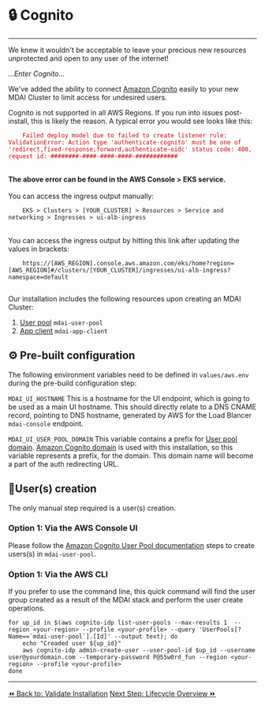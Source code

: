 # 🔒 Cognito
----

We knew it wouldn't be acceptable to leave your precious new resources unprotected and open to any user of the internet!

*...Enter Cognito...*

We've added the ability to connect [Amazon Cognito](https://aws.amazon.com/cognito/) easily to your new MDAI Cluster to limit access for undesired users.

<div class="warning">
  Cognito is not supported in all AWS Regions. If you run into issues
  post-install, this is likely the reason. A typical error you would see looks like this:<br />
  <code style="color: #d10707;">
    Failed deploy model due to failed to create listener rule: ValidationError: Action type 'authenticate-cognito' must be one of 'redirect,fixed-response,forward,authenticate-oidc' status code: 400, request id: ########-####-####-####-############
  </code><br /><br />
  <b>The above error can be found in the AWS Console > EKS service.</b><br /><br />
  You can access the ingress output manually:<br />
  <code>
    EKS > Clusters > [YOUR_CLUSTER] > Resources > Service and networking > Ingresses > ui-alb-ingress
  </code><br /><br />
  You can access the ingress output by hitting this link after updating the values in brackets:<br />
  <code>
    https://[AWS_REGION].console.aws.amazon.com/eks/home?region=[AWS_REGION]#/clusters/[YOUR_CLUSTER]/ingresses/ui-alb-ingress?namespace=default
  </code><br />
</div>

Our installation includes the following resources upon creating an MDAI Cluster:

1. [User pool](https://docs.aws.amazon.com/cognito/latest/developerguide/cognito-user-identity-pools.html) `mdai-user-pool`
2. [App client](https://docs.aws.amazon.com/cognito/latest/developerguide/user-pool-settings-client-apps.html) `mdai-app-client`

## ⚙️ Pre-built configuration

The following environment variables need to be defined in `values/aws.env` during the pre-build configuration step:

`MDAI_UI_HOSTNAME`
This is a hostname for the UI endpoint, which is going to be used as a main UI hostname. This should directly relate to a DNS CNAME record, pointing to DNS hostname, generated by AWS for the Load Blancer `mdai-console` endpoint.

`MDAI_UI_USER_POOL_DOMAIN`
This variable contains a prefix for [User pool domain](https://docs.aws.amazon.com/cognito/latest/developerguide/cognito-user-pools-assign-domain.html).
[Amazon Cognito domain](https://docs.aws.amazon.com/cognito/latest/developerguide/cognito-user-pools-assign-domain-prefix.html)
is used with this installation, so this variable represents a prefix, for the domain.
This domain name will become a part of the auth redirecting URL.

## 🧍User(s) creation

The only manual step required is a user(s) creation.

### Option 1: Via the AWS Console UI
Please follow the [Amazon Cognito User Pool documentation](https://docs.aws.amazon.com/cognito/latest/developerguide/managing-users.html) steps
to create users(s) in `mdai-user-pool`.

### Option 1: Via the AWS CLI

If you prefer to use the command line, this quick command will find the user group created as a result of the MDAI stack and perform the user create operations. 

```shell
for up_id in $(aws cognito-idp list-user-pools --max-results 1  --region <your-region> --profile <your-profile> --query 'UserPools[?Name==`mdai-user-pool`].[Id]' --output text); do
    echo "Creaded user ${up_id}"
    aws cognito-idp admin-create-user --user-pool-id $up_id --username user@yourdomain.com --temporary-password P@55w0rd_fun --region <your-region> --profile <your-profile>
done

```


----
<span class="left"><a href="../validate.md">⏪ Back to: Validate Installation</a></span>
<span class="right"><a href="../lifecycle/overview.md">Next Step: Lifecycle Overview ⏩</a></span>